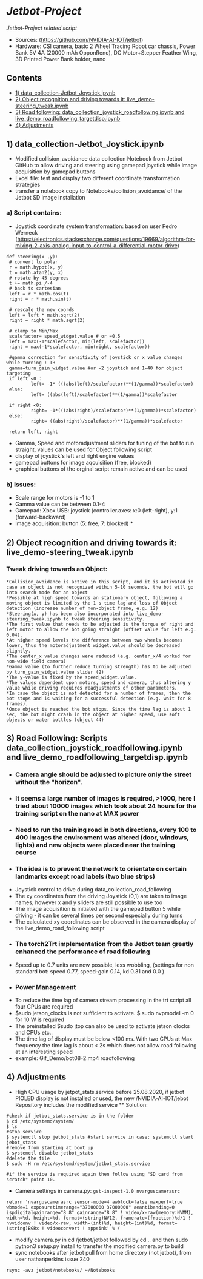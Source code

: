 # _Jetbot-Project_
*Jetbot-Project related script*

* Sources: (https://github.com/NVIDIA-AI-IOT/jetbot)
* Hardware: CSI camera, basic 2 Wheel Tracing Robot car chassis, Power Bank 5V 4A (20000 mAh OpponReno), DC Motor+Stepper Feather Wing, 3D Printed Power Bank holder, nano

## Contents
* [1) data_collection-Jetbot_Joystick.ipynb](#script)
* [2) Object recognition and driving towards it: live_demo-steering_tweak.ipynb](#recognition)
* [3) Road following: data_collection_joystick_roadfollowing.ipynb and live_demo_roadfollowing_targetdisp.ipynb](#roadfollowing)
* [4) Adjustments](#adjusts)

## 1) data_collection-Jetbot_Joystick.ipynb

* Modified collision_avoidance data collection Notebook from Jetbot GitHub to allow driving and steering using gamepad joystick while image acquisition by gamepad buttons
* Excel file: test and display two different coordinate transformation strategies
* transfer a notebook copy to Notebooks/collision_avoidance/ of the Jetbot SD image installation

### a) Script contains: 
   * Joystick coordinate system transformation: based on user Pedro Werneck (https://electronics.stackexchange.com/questions/19669/algorithm-for-mixing-2-axis-analog-input-to-control-a-differential-motor-drive)
   ```
def steering(x ,y):
	# convert to polar
	r = math.hypot(x, y)
	t = math.atan2(y, x)
	# rotate by 45 degrees
	t += math.pi /-4
	# back to cartesian
	left = r * math.cos(t)
	right = r * math.sin(t)

	# rescale the new coords
	left = left * math.sqrt(2)
	right = right * math.sqrt(2)

	# clamp to Min/Max
	scalefactor= speed_widget.value # or =0.5
	left = max(-1*scalefactor, min(left, scalefactor))
	right = max(-1*scalefactor, min(right, scalefactor))

	#gamma correction for sensitivity of joystick or x value changes while turning : TB
	gamma=turn_gain_widget.value #or =2 joystick and 1-40 for object targeting
	if left <0 :
    		left= -1* (((abs(left)/scalefactor)**(1/gamma))*scalefactor)
	else:
    		left= ((abs(left)/scalefactor)**(1/gamma))*scalefactor
   
	if right <0:
    		right= -1*(((abs(right)/scalefactor)**(1/gamma))*scalefactor)
	else:
    		right= ((abs(right)/scalefactor)**(1/gamma))*scalefactor

	return left, right
```
   * Gamma, Speed and motoradjustment sliders for tuning of the bot to run straight, values can be used for Object following script
   * display of joystick's left and right engine values
   * gamepad buttons for image aqcuisition (free, blocked)
   * graphical buttons of the orginal script remain active and can be used

### b) Issues:
   * Scale range for motors is -1 to 1
   * Gamma value can be between 0.1-4
   * Gamepad: Xbox USB: joystick (controller.axes: x:0 (left-right), y:1 (forward-backward)
   * Image acquisition: button (5: free, 7: blocked)   *
 
 ## 2) Object recognition and driving towards it: live_demo-steering_tweak.ipynb
 
 ### Tweak driving towards an Object:
 	*Collision_avoidance is active in this script, and it is activated in case an object is not recognized within 5-10 seconds, the bot will go into search mode for an object 
 	*Possible at high speed towards an stationary object, following a moving object is limited by the 1 s time lag and loss of Object detection (increase number of non-object frame, e.g. 12)
	*Steering(x, y) has been also incorporated into live_demo-steering_tweak.ipynb to tweak steering sensitivity.
	*The first value that needs to be adjusted is the torque of right and left motor to allow the bot going straight (offset value for left e.g. 0.04).
	*At higher speed levels the difference between two wheels becomes lower, thus the motoradjustment_widget.value should be decreased slightly.
	*The center_x value changes were reduced (e.g. center_x/4 worked for non-wide field camera) 
	*Gamma value (to further reduce turning strength) has to be adjusted by turn_gain_widget.value slider (2) 
	*The y-value is fixed by the speed_widget.value.
	*The values dependent upon motors, speed and camera, thus altering y value while driving requires readjustments of other parameters.
	*In case the object is not detected for a number of frames, then the bot stops and is waiting for a successful detection (e.g. wait for 8 frames).
	*Once object is reached the bot stops. Since the time lag is about 1 sec, the bot might crash in the object at higher speed, use soft objects or water bottles (object 44)	


## 3)	Road Following: Scripts data_collection_joystick_roadfollowing.ipynb and live_demo_roadfollowing_targetdisp.ipynb
 -  ### Camera angle should be adjusted to picture only the street without the "horizon".
 -  ### It seems a large number of images is required, >1000, here I tried about 10000 images which took about 24 hours for the training script on the nano at MAX power
 -  ### Need to run the training road in both directions, every 100 to 400 images the environment was altered (door, windows, lights) and new objects were placed near the training course
 - ### The idea is to prevent the network to orientate on certain landmarks except road labels (two blue strips)

  * Joystick control to drive during data_collection_road_following
  * The xy coordinates from the driving Joystick (0,1) are taken to image names, however x and y sliders are still possible to use too
  * The image acquisition is initiated with the gamepad button 5 while driving - it can be several times per second especially during turns
  * The calculated xy coordinates can be observed in the camera display of the live_demo_road_following script
  
  - ### The torch2Trt implementation from the Jetbot team greatly enhanced the performance of road following
  * Speed up to 0.7 units are now possible, less wobbling,  (settings for non standard bot: speed 0.77, speed-gain 0.14, kd 0.31 and 0.0 )   
   
  - ### Power Management
  * To reduce the time lag of camera stream processing in the trt script all four CPUs are required 
  * $sudo jetson_clocks is not sufficient to activate. $ sudo nvpmodel -m 0 for 10 W is required
  * The preinstalled $sudo jtop can also be used to activate jetson clocks and CPUs etc..
  * The time lag of display must be below <100 ms. With two CPUs at Max frequency the time lag is about < 2s which does not allow road following at an interesting speed
  * example: Gif_Demo/bot08-2.mp4 roadfollowing

  
## 4) Adjustments
* High CPU usage by jetpot_stats.service before 25.08.2020, if jetbot PIOLED display is not installed or used, the new /NVIDIA-AI-IOT/jebot Repository includes the modified service
** Solution:
```
#check if jetbot_stats.service is in the folder 
$ cd /etc/systemd/system/
$ ls
#stop service
$ systemctl stop jetbot_stats #start service in case: systemctl start jebot_stats
#remove from starting at boot up
$ systemctl disable jetbot_stats
#delete the file
$ sudo -H rm /etc/systemd/system/jetbot_stats.service

#if the service is required again then follow using "SD card from scratch" point 10.
```
* Camera settings in camera.py:
```gst-inspect-1.0 nvarguscamerasrc```

```return 'nvarguscamerasrc sensor-mode=4 awblock=false maxperf=true wbmode=1 exposuretimerange="37000000 37000000" aeantibanding=0 ispdigitalgainrange="8 8" gainrange="8 8" ! video/x-raw(memory:NVMM), width=%d, height=%d, format=(string)NV12, framerate=(fraction)%d/1 ! nvvidconv ! video/x-raw, width=(int)%d, height=(int)%d, format=(string)BGRx ! videoconvert ! appsink' % (```
* modify camera.py in cd /jetbot/jetbot followed by cd ..  and then sudo python3 setup.py install to transfer the modified camera.py to build
* sync notebooks after jetbot pull from home directory (not jetbot), from user nathanperkins issue 240

```rsync -avz jetbot/notebooks/ ~/Notebooks```

